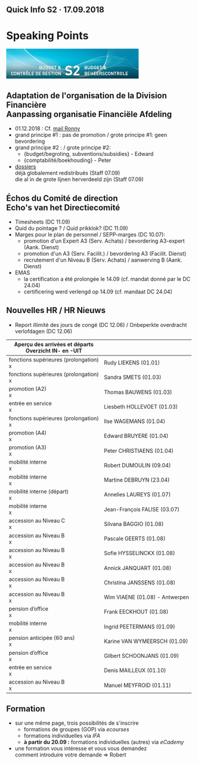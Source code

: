<link rel="stylesheet" href="S2.css">

## Quick Info S2 &middot; 17.09.2018

# Speaking Points

![](header.jpg)

## Adaptation de l'organisation de la Division Financière<br>Aanpassing organisatie Financiële Afdeling

* 01.12.2018 : Cf. [mail Ronny](Mail_RDebbaut_20180907.pdf)
* grand principe #1 : pas de promotion / grote principe #1: geen bevordering
* grand principe #2 : / grote principe #2: 
    * {budget/begroting, subventions/subsidies} - Edward
    * {comptabilité/boekhouding} - Peter
* [dossiers](Taken_RDebbaut.pdf)<br>déjà globalement redistribués  (Staff 07.09)<br>die al in de grote lijnen herverdeeld zijn (Staff 07.09)

## &Eacute;chos du Comité de direction<br>Echo's van het Directiecomité

* Timesheets (DC 11.09)
* Quid du pointage ? / Quid prikklok? (DC 11.09)
* Marges pour le plan de personnel / SEPP-marges (DC 10.07): 
    * promotion d'un Expert A3 (Serv. Achats) / bevordering A3-expert (Aank. Dienst) 
    * promotion d'un A3 (Serv. Facilit.) / bevordering A3 (Facilit. Dienst)
    * recrutement d'un Niveau B (Serv. Achats) / aanwerving B (Aank. Dienst)
* EMAS
    * la certification a été prolongée le 14.09 (cf. mandat donné par le DC 24.04)
    * certificering werd verlengd op 14.09 (cf. mandaat DC 24.04)

## Nouvelles HR / HR Nieuws

* Report illimité des jours de congé (DC 12.06) / Onbeperkte overdracht verlofdagen (DC 12.06)

| Aperçu des arrivées et départs<br>Overzicht IN- en -UIT | &nbsp; |
| --- | --- |
|fonctions supérieures (prolongation)<br>x | Rudy LIEKENS (01.01)
fonctions supérieures (prolongation)<br>x | Sandra SMETS (01.03)
promotion (A2)<br>x | Thomas BAUWENS (01.03)
entrée en service<br>x | Liesbeth HOLLEVOET (01.03)
fonctions supérieures (prolongation)<br>x | Ilse WAGEMANS (01.04)
promotion (A4)<br>x | Edward BRUYERE (01.04)
promotion (A3)<br>x | Peter CHRISTIAENS (01.04)
mobilité interne<br>x | Robert DUMOULIN (09.04)
mobilité interne<br>x | Martine DEBRUYN (23.04)
mobilité interne (départ)<br>x | Annelies LAUREYS (01.07)
mobilité interne<br>x | Jean-François FALISE (03.07)
accession au Niveau C<br>x | Silvana BAGGIO (01.08)
accession au Niveau B<br>x | Pascale GEERTS (01.08)
accession au Niveau B<br>x | Sofie HYSSELINCKX (01.08)
accession au Niveau B<br>x | Annick JANQUART (01.08)
accession au Niveau B<br>x | Christina JANSSENS (01.08)
accession au Niveau B<br>x | Wim VIAENE (01.08) - Antwerpen
pension d’office<br>x | Frank EECKHOUT (01.08)
mobilité interne<br>x | Ingrid PEETERMANS (01.09)
pension anticipée (60 ans)<br>x | Karine VAN WYMEERSCH (01.09)
pension d’office<br>x | Gilbert SCHOONJANS (01.09)
entrée en service<br>x | Denis MAILLEUX (01.10)
accession au Niveau B<br>x | Manuel MEYFROID (01.11)

## Formation

* sur une même page, trois possibilités de s'inscrire
    * formations de groupes (GOP) via *ecourses*
    * formations individuelles via *IFA*
    * **à partir du 20.09 :** formations individuelles (autres) via *eCademy*
* une formation vous intéresse et vous vous demandez<br>comment introduire votre demande =&gt; Robert